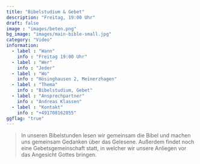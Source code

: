 ```yaml
---
title: "Bibelstudium & Gebet"
description: "Freitag, 19:00 Uhr"
draft: false
image : "images/beten.png"
bg_image: "images/main-bible-small.jpg"
category: "Video"
information:
  - label : "Wann"
    info : "Freitag 19:00 Uhr"
  - label : "Wer"
    info : "Jeder"
  - label : "Wo"
    info : "Hösinghausen 2, Meinerzhagen"
  - label : "Thema"
    info : "Bibelstudium, Gebet"
  - label : "Ansprechpartner"
    info : "Andreas Klassen"
  - label : "Kontakt"
    info : "+491708162855"
ggflag: "true"
---
```


> In unseren Bibelstunden lesen wir gemeinsam die Bibel und machen uns gemeinsam Gedanken über das Gelesene. 
Außerdem findet noch eine Gebetsgemeinschaft statt, in welcher wir unsere Anliegen vor das Angesicht Gottes bringen. 

